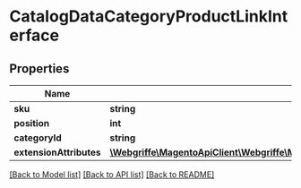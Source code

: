# CatalogDataCategoryProductLinkInterface

## Properties
Name | Type | Description | Notes
------------ | ------------- | ------------- | -------------
**sku** | **string** |  | [optional] 
**position** | **int** |  | [optional] 
**categoryId** | **string** | Category id | 
**extensionAttributes** | [**\Webgriffe\MagentoApiClient\Webgriffe\MagentoApiClient\Model\CatalogDataCategoryProductLinkExtensionInterface**](CatalogDataCategoryProductLinkExtensionInterface.md) |  | [optional] 

[[Back to Model list]](../README.md#documentation-for-models) [[Back to API list]](../README.md#documentation-for-api-endpoints) [[Back to README]](../README.md)


